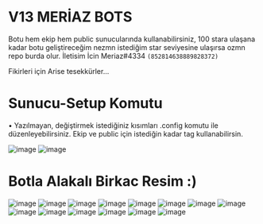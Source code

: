 # V13 MERİAZ BOTS
Botu hem ekip hem public sunucularında kullanabilirsiniz,
100 stara ulaşana kadar botu geliştireceğim nezmn istediğim star seviyesine ulaşırsa ozmn repo burda olur. İletisim İcin Meriaz#4334 `(852814638889828372)`

Fikirleri için Arise tesekkürler...

# Sunucu-Setup Komutu 
• Yazılmayan, değiştirmek istediğiniz kısımları .config komutu ile düzenleyebilirsiniz. Ekip ve public için istediğin kadar tag kullanabilirsin.

![image](https://user-images.githubusercontent.com/89699487/172847776-168e7324-4cee-4e35-b733-a9a062a53b8e.png) ![image](https://user-images.githubusercontent.com/89699487/172855390-fd17b0ca-d2e6-4820-96a7-19076f002439.png)




# Botla Alakalı Birkac Resim :)

![image](https://user-images.githubusercontent.com/89699487/175133026-74f13ecf-4141-424c-8bc1-5b390364c89f.png)
![image](https://user-images.githubusercontent.com/89699487/175133049-961210dd-15be-40b3-9f04-ffbb11992d78.png)
![image](https://user-images.githubusercontent.com/89699487/172850181-707f3c9b-4ca4-407e-845f-fb16d0544aa7.png)
![image](https://user-images.githubusercontent.com/89699487/174436973-918209b6-3bcf-4cbf-9783-77ec4f3c0cd5.png)
![image](https://user-images.githubusercontent.com/89699487/172850573-046bfac0-9d99-4ac9-a142-bf7ee600cb99.png)
![image](https://user-images.githubusercontent.com/89699487/174086578-23328cd3-ceed-443e-a58f-d0d990cd497f.png)
![image](https://user-images.githubusercontent.com/89699487/173549125-8ac3573c-6ce4-45b9-aeab-7e078fb467e0.png)
![image](https://user-images.githubusercontent.com/89699487/173549152-d66ef0ab-78fb-434d-af34-5f150b2ecd32.png)
![image](https://user-images.githubusercontent.com/89699487/174338829-6bc24f34-4705-4c8d-913d-88fd09c2d0a6.png)
![image](https://user-images.githubusercontent.com/89699487/174426374-95450803-c8d6-426d-bdb6-44c3b0434baa.png)
![image](https://user-images.githubusercontent.com/89699487/175131437-29eb3623-f8c2-4cee-9557-699232082fa6.png)
![image](https://user-images.githubusercontent.com/89699487/175131455-f6998f27-9c6a-47e5-957a-c19678ce9c52.png)
![image](https://user-images.githubusercontent.com/89699487/174474335-f5956ef1-82a2-4476-b5fa-ef865381e8f9.png)
![image](https://user-images.githubusercontent.com/89699487/174474421-a2370899-a50f-4309-84f0-051f7114747c.png)

